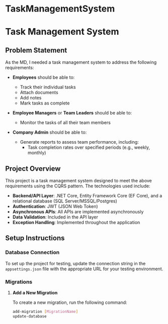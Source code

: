 # TaskManagementSystem
# Task Management System

## Problem Statement

As the MD, I needed a task management system to address the following requirements:

- **Employees** should be able to:
  - Track their individual tasks
  - Attach documents
  - Add notes
  - Mark tasks as complete

- **Employee Managers** or **Team Leaders** should be able to:
  - Monitor the tasks of all their team members

- **Company Admin** should be able to:
  - Generate reports to assess team performance, including:
    - Task completion rates over specified periods (e.g., weekly, monthly)

## Project Overview

This project is a task management system designed to meet the above requirements using the CQRS pattern. The technologies used include:

- **Backend/API Layer**: .NET Core, Entity Framework Core (EF Core), and a relational database (SQL Server/MSSQL/Postgres)
- **Authentication**: JWT (JSON Web Token)
- **Asynchronous APIs**: All APIs are implemented asynchronously
- **Data Validation**: Included in the API layer
- **Exception Handling**: Implemented throughout the application

## Setup Instructions

### Database Connection

To set up the project for testing, update the connection string in the `appsettings.json` file with the appropriate URL for your testing environment.

### Migrations

1. **Add a New Migration**

   To create a new migration, run the following command:

   ```bash
   add-migration [MigrationName]
   update-database


